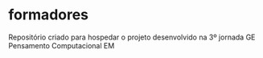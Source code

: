 # formadores
Repositório criado para hospedar o projeto desenvolvido na 3º jornada GE Pensamento Computacional EM

